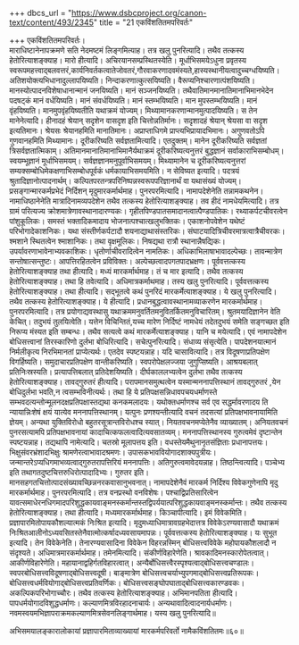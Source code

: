 +++
dbcs_url = "https://www.dsbcproject.org/canon-text/content/493/2345"
title = "21 एकविंशतितमपरिवर्तः"

+++
एकविंशतितमपरिवर्तः।  
माराधिष्टानेनापक्रमणे सति नेदमष्टमं लिङ्गमित्याह। तत्र खलु पुनरित्यादि। तथैव तत्कस्य हेतोरित्याशङ्क्याह। मारो हीत्यादि। अचिरयानसम्प्रस्थितस्येति। मूर्धाभिसमयेऽधुना प्रवृतस्य स्वरूपमहत्त्वाद्बलवत्तरं,कार्यनिवर्तकत्वातेजोवतरं,गौरवाकरणादवमंस्यते,हास्यस्थानीयत्वादुच्चग्धयिष्यति। अतिशयोक्त्यभिधानादुल्लापयिष्यति। निन्दाकरणात्कुत्सयिष्यति। वैरूप्यनिश्चारणात्पंशयिष्यति। मानस्योत्पादनविशेषाधानान्मानं जनयिष्यति। मानं सञ्जनयिष्यति। तथैवातिमानमानातिमानाभिमानभेदेन पदषट्कं मानं वर्धयिष्यति। मानं संवर्धयिष्यति। मानं स्तम्भयिष्यति। मान मुपस्तम्भयिष्यति। मानं वृंहयिष्यति। मानमुपवृंहयिष्यतीति यथाक्रमं योज्यम्। मिथ्यामानकरणान्मानमुत्पादयिष्यति। स तेन मानेनेत्यादि। हीनादहं श्रेयान् सदृशेन वासदृश इति चित्तोन्नतिर्मानः। सदृशादहं श्रेयान् श्रेयसा वा सदृश इत्यतिमानः। श्रेयसः श्रेयानहमिति मानातिमानः। अप्राप्ताधिगमे प्राप्त्यभिप्रायादभिमानः। अगुणवतोऽपि गुणवानहमिति मिथ्यामानः। दूरीकरिष्यति सर्वज्ञतामित्यादि। एतदुक्तम्। मानेन दूरीकरिष्यति सर्वज्ञतां त्रिसर्वज्ञतात्मिकाम्। अतिमानमानातिमानाभिमानैर्यथाक्रमं दूरीकरिष्यत्यनुत्तरं बुद्धज्ञानं सर्वाकाराभिसम्बोधम्। स्वयम्भूज्ञानं मूर्धाभिसमयम्। सर्वज्ञज्ञानमनुपूर्वाभिसमयम्। मिथ्यामानेन च दूरीकरिष्यत्यनुत्तरां सम्यक्सम्बोधिमेकक्षणाभिसम्बोधपूर्वकं धर्मकायाभिसमयमिति। न सेविष्यत इत्यादि। पदत्रयं श्रुतादिज्ञानोत्पादनार्थम्। कल्पितपरतन्त्रपरिनिष्पन्नस्वरूपपरिज्ञानार्थं वा यथासंख्यं योज्यम्। प्रसङ्गान्मारकर्मप्रभेदं निर्दिशन् मृदुमारकर्मार्थमाह। पुनरपरमित्यादि। नामापदेशेनेति तन्नामकथनेन। नामाधिष्ठानेनेति मात्रादिनामव्यपदेशेन तथैव तत्कस्य हेतोरित्याशङ्क्याह। तव हीदं नामधेयमित्यादि। तत्र ग्रामं परित्यज्य क्रोशमात्रेणावस्थानादारण्यकः। गृहीतपिण्डपातसमादानत्वात्पैण्डपातिकः। रथ्याकर्पटचीवरत्वेन पांशुकूलिकः। समस्तं भक्तादिकमादाय भोजनात्पश्चात्खलुभक्तिकः। एकाशनोपवेशेन यथेष्टं परिभोगादेकाशनिकः। यथा संस्तीर्णकर्पटादौ शयनाद्याथासंस्तरिकः। संघाटयादित्रिचीवरमात्रत्वात्रैचीवरकः। श्मशाने स्थितत्वेन श्माशानिकः। तथा वृक्षमूलिकः। निषद्यथा रात्रौ स्थानान्नैषद्यिकः। उपर्यावरणाभावेनाभ्यवकाशिकः। धृतोर्णाचीवरादित्वेन नामतिकः। अधिकाभिलाषाभावादल्पेच्छः। तावन्मात्रेण सन्तोषात्सन्तुष्टः। आपत्तिरहितत्वेन प्रविविक्तः। अल्पेच्छत्वादपगतपादभ्रक्षणः। पूर्ववत्तत्कस्य हेतोरित्याशङ्क्याह तथा हीत्यादि। मध्यं मारकर्मार्थमाह। तं च मार इत्यादि। तथैव तत्कस्य हेतोरित्याशङ्क्याह। तथा हि तवेत्यादि। अधिमात्रकर्माथमाह। तस्य खलु पुनरित्यादि। पूर्ववत्तत्कस्य हेतोरित्याशङ्क्याह। तथा हीत्यादि। सद्भूतत्वे कथं पुनरिदं मारकर्मेत्याशङ्क्याह। ये खलु पुनरित्यादि। तथैव तत्कस्य हेतोरित्याशङ्क्याह। ये हीत्यादि। प्रधानबुद्धत्वावस्थानामव्याकरणेन मारकर्मार्थमाह। पुनरपरमित्यादि। तत्र प्रयोगाद्यवस्थासु यथाक्रममनुवर्तितमनुवितर्कितमनुविचारितम्। श्रुतमयादिज्ञानेन वेति केचित्। तदुभयं तुलयित्वेति। यत्तेन विचिन्तितं,यच्च मारेण निर्दिष्टं नामधेयं तदेतदुभयं समेति सङ्गच्छत इति निरूप्य मंस्यत इति सम्बन्धः। तथैव सत्यत्वे कथं मारकर्मेत्याशङ्क्याह। यानि च मयेत्यादि। एवं नामापदेशेन बोधिसत्त्वानां तिरस्कारिणो दुर्लभा बोधिरित्यादि। सचेत्पुनरित्यादि। संधाव्य संसृत्येति। पापदेशनयात्मानं निर्मलीकृत्य निरभिमानतां प्राप्येत्यर्थः। एतदेव स्पष्टयन्नाह। यदि चासावित्यादि। तत्र विदूषणाप्रतिपक्षेण विगर्हिष्यति। समुदाचारप्रतिपक्षेण वान्तीकरिष्यति। स्वपरोपेक्षलज्जया जुगुप्सिष्यति। आश्रयबलात् प्रतिनिःस्रस्यति। प्रत्यापत्तिबलात् प्रतिदेशयिष्यति। दीर्घकाललभ्यत्वेन दुर्लभा तथैव तत्कस्य हेतोरित्याशङ्क्याह। तावद्गुरुतरं हीत्यादि। परापमानसमुत्थत्वेन यस्मान्मननापत्तिस्थानं तावद्गुरुतरं ,येन बोधिदुर्लभा भवति,न त्वसम्भविनीत्यर्थः। तथा हि ये प्रतिपक्षसन्निधावपचयधर्माणस्ते सम्भवदत्यन्तोन्मूलनदक्षप्रतिपक्षास्तद्यथा कनकमलादयः। यथोक्तधर्माणश्च सर्व एव सद्धर्मावरणादय ति न्यायान्निःशेषं क्षयं यात्येव मननापत्तिस्थानम्। यत्पुनः प्रणश्यन्तीत्यादि वचनं तदसत्यां प्रतिपक्षभावनायामिति ज्ञेयम्। अन्यथा युक्तिविरोधो बहुतरसूत्रान्तविरोधश्च स्यात्। नियतवचनमप्येतेनैव व्याख्यातम्। अनियतवचनं पुनरसत्यामपि प्रतिपक्षभावनायां कादाचित्कफलत्वादित्यवसातव्यम्। मननापत्तिस्थानस्य गुरुत्वमेवं दृष्टान्तेन स्पष्टयन्नाह। तद्यथापि नामेत्यादि। चतस्रो मूलापत्तय इति। वधस्तेयमैथुनानृतसंज्ञिताः प्रधानापत्तयः। भिक्षुसंवरभ्रंशादभिक्षुः श्रामणेरत्वाभावादश्रमणः। उपासकभाववियोगादशाक्यपुत्रीयः। जन्मान्तरेऽप्यधिगमाभव्यत्वाद्गुरुतरापत्तिरियं मननापत्तिः। अतिगुरुत्वमावेदयन्नाह। तिष्ठन्त्वित्यादि। पञ्चेभ्य इति तथागतदुष्टचित्तरुधिरोत्पादादिभ्यः। गुरुतर इति। मानसहगतचित्तोत्पादसंख्यावच्छिन्ननरकवासानुभवनात्। नामापदेशेनैवं मारकर्म निर्दिश्य विवेकगुणेनापि मृदु मारकर्मार्थमाह। पुनरपरमित्यादि। तत्र वनप्रस्थो वनविशेषः। पश्चाद्विप्रतिसारित्वेन यावत्समाधेरनधिगमादपरिशुद्धकायवाङ्मनस्कर्मान्तस्तद्विपर्ययात्परिशुद्धकायवाङ्मनस्कर्मान्तः। तथैव तत्कस्य हेतोरित्याशङ्क्याह। तथा हीत्यादि। मध्यमारकर्मार्थमाह। किञ्चापीत्यादि। इमं विवेकमिति। प्रज्ञापारमितोपायकौशल्यात्मकं निःश्रित इत्यादि। मृदुमध्याधिमात्रावग्रहभेदात्तत्र विवेकेऽरण्यवासादौ यथाक्रमं निःश्रितआलीनोऽध्यवसितस्तेनैवात्मोत्कर्षादध्यवसायमापन्नः। पूर्ववत्तत्कस्य हेतोरित्याशङ्क्याह। यः सुभूत इत्यादि। तेन विवेकेनेति। तेनारण्यवासादिना विवेकेन विहरन्नस्मिन् बोधिसत्त्वविवेके महोपायकौशलादौ न संदृश्यते। अधिमात्रमारकर्मार्थमाह। तमेनमित्यादि। संकीर्णविहारेणेति। श्रावकादिमनस्कारोपेतत्वात्। आकीर्णविहारेणेति। महायानाद्वहिर्गतविहारत्वात्। अन्यैर्बोधिसत्त्वैरस्पृश्यत्वाद्बोधिसत्त्वचण्डालः। स्वपरबोधिसत्त्वविदूषणाद्बोधिसत्त्वदूषी। बाङ्मात्रेण बोधिसत्त्वचर्याभ्युपगमाद्बोधिसत्त्वप्रतिरूपकः। बोधिसत्त्वधर्मवियोगाद्बोधिसत्त्वप्रतिवर्णिकः। बोधिसत्त्वसङ्घोपघाताद्बोधिसत्त्वकारण्डवकः। अकल्पिकपरिभोगाच्चौरः। तथैव तत्कस्य हेतोरित्याशङ्क्याह। अभिमानपतिता हीत्यादि। पापधर्मयोगादविशुद्धधर्माणः। कल्याणमित्रविरहादनाचार्यः। अन्यथावादित्वादनार्यधर्माणः। नवमस्वयमभिज्ञापराक्रमकल्याणमित्रसेवनलिङ्गार्थमाह। यस्य खलु पुनरित्यादि॥

अभिसमयालङ्कारालोकायां प्रज्ञापारमिताव्याख्यायां मारकर्मपरिवर्तो नामैकविंशतितमः॥६०॥

